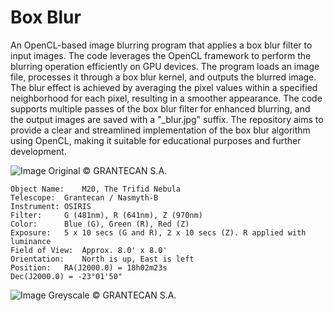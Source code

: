 # Box Blur
An OpenCL-based image blurring program that applies a box blur filter to input images. The code leverages the OpenCL framework to perform the blurring operation efficiently on GPU devices. The program loads an image file, processes it through a box blur kernel, and outputs the blurred image. The blur effect is achieved by averaging the pixel values within a specified neighborhood for each pixel, resulting in a smoother appearance. The code supports multiple passes of the box blur filter for enhanced blurring, and the output images are saved with a "_blur.jpg" suffix. The repository aims to provide a clear and streamlined implementation of the box blur algorithm using OpenCL, making it suitable for educational purposes and further development.

![Image](https://github.com/CorrelateVisuals/OpenCL_Methods/blob/main/OpenCL_Box_Blur/M20.PNG?raw=true)
Original © GRANTECAN S.A.
```
Object Name: 	M20, The Trifid Nebula
Telescope:	Grantecan / Nasmyth-B
Instrument:	OSIRIS
Filter:	    G (481nm), R (641nm), Z (970nm)
Color:	    Blue (G), Green (R), Red (Z)
Exposure:	5 x 10 secs (G and R), 2 x 10 secs (Z). R applied with luminance
Field of View:	Approx. 8.0' x 8.0'
Orientation:	North is up, East is left
Position:	RA(J2000.0) = 18h02m23s
Dec(J2000.0) = -23°01'50"
```
![Image](https://github.com/CorrelateVisuals/OpenCL_Methods/blob/main/OpenCL_Box_Blur/M20_blur.PNG?raw=true)
Greyscale © GRANTECAN S.A.

